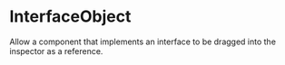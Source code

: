 # InterfaceObject
Allow a component that implements an interface to be dragged into the inspector as a reference.
